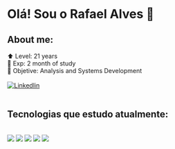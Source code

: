 # Olá! Sou o Rafael Alves 👋

## About me:
⬆️ Level: 21 years <br/>
🌟 Exp: 2 month of study<br/>
🎯 Objetive: Analysis and Systems Development<br/>
<br/>
[![Linkedlin](https://img.shields.io/badge/LinkedIn-0077B5?style=for-the-badge&logo=linkedin&logoColor=white)](https://www.linkedin.com/in/rafael-alves412/)
<br/><br/>

## Tecnologias que estudo atualmente: 
<br/>
<div style="display: inline_block">
<img src="https://img.shields.io/badge/JavaScript-F7DF1E?style=for-the-badge&logo=javascript&logoColor=black">
<img src="https://img.shields.io/badge/CSS3-1572B6?style=for-the-badge&logo=css3&logoColor=white">
<img src="https://img.shields.io/badge/HTML5-E34F26?style=for-the-badge&logo=html5&logoColor=white">
<img src="https://img.shields.io/badge/Node.js-43853D?style=for-the-badge&logo=node.js&logoColor=white">
<img src="https://img.shields.io/badge/JavaScript-F7DF1E?style=for-the-badge&logo=react.js&logoColor=black">
</div>
